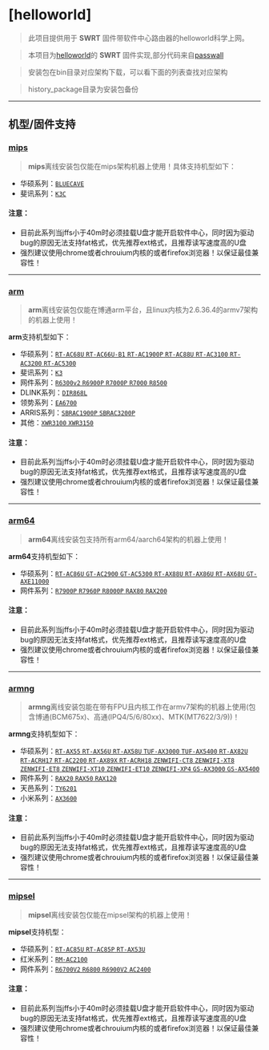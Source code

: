 # [helloworld]

> 此项目提供用于 **SWRT** 固件带软件中心路由器的helloworld科学上网。

> 本项目为[helloworld](https://github.com/fw876/helloworld)的 **SWRT** 固件实现,部分代码来自[passwall](https://github.com/xiaorouji/openwrt-passwall)

> 安装包在bin目录对应架构下载，可以看下面的列表查找对应架构

> history_package目录为安装包备份

---



## 机型/固件支持

### [mips](https://github.com/zusterben/plan_b/tree/master/bin/mips)

> **mips**离线安装包仅能在mips架构机器上使用！具体支持机型如下：

* 华硕系列：[`BLUECAVE`](https://github.com/zusterben/plan_b/tree/master/bin/mips)
* 斐讯系列：[`K3C`](https://github.com/zusterben/plan_b/tree/master/bin/mips)

#### 注意：

* 目前此系列当jffs小于40m时必须挂载U盘才能开启软件中心，同时因为驱动bug的原因无法支持fat格式，优先推荐ext格式，且推荐读写速度高的U盘
* 强烈建议使用chrome或者chrouium内核的或者firefox浏览器！以保证最佳兼容性！

---

### [arm](https://github.com/zusterben/plan_b/tree/master/bin/arm)

> **arm**离线安装包仅能在博通arm平台，且linux内核为2.6.36.4的armv7架构的机器上使用！

**arm**支持机型如下：

* 华硕系列：[`RT-AC68U` `RT-AC66U-B1` `RT-AC1900P` `RT-AC88U` `RT-AC3100` `RT-AC3200` `RT-AC5300`](https://github.com/zusterben/plan_b/tree/master/bin/arm)
* 斐讯系列：[`K3`](https://github.com/zusterben/plan_b/tree/master/bin/arm)
* 网件系列：[`R6300v2` `R6900P` `R7000P` `R7000` `R8500`](https://github.com/zusterben/plan_b/tree/master/bin/arm)
* DLINK系列：[`DIR868L`](https://github.com/zusterben/plan_b/tree/master/bin/arm)
* 领势系列：[`EA6700`](https://github.com/zusterben/plan_b/tree/master/bin/arm)
* ARRIS系列：[`SBRAC1900P` `SBRAC3200P`](https://github.com/zusterben/plan_b/tree/master/bin/arm)
* 其他：[`XWR3100` `XWR3150`](https://github.com/zusterben/plan_b/tree/master/bin/arm)

#### 注意：

* 目前此系列当jffs小于40m时必须挂载U盘才能开启软件中心，同时因为驱动bug的原因无法支持fat格式，优先推荐ext格式，且推荐读写速度高的U盘
* 强烈建议使用chrome或者chrouium内核的或者firefox浏览器！以保证最佳兼容性！

---

### [arm64](https://github.com/zusterben/plan_b/tree/master/bin/arm64)

> **arm64**离线安装包支持所有arm64/aarch64架构的机器上使用！

**arm64**支持机型如下：

* 华硕系列：[`RT-AC86U` `GT-AC2900` `GT-AC5300` `RT-AX88U` `RT-AX86U` `RT-AX68U` `GT-AXE11000`](https://github.com/zusterben/plan_b/tree/master/bin/arm64)
* 网件系列：[`R7900P` `R7960P` `R8000P` `RAX80` `RAX200`](https://github.com/zusterben/plan_b/tree/master/bin/arm64)

#### 注意：

* 目前此系列当jffs小于40m时必须挂载U盘才能开启软件中心，同时因为驱动bug的原因无法支持fat格式，优先推荐ext格式，且推荐读写速度高的U盘
* 强烈建议使用chrome或者chrouium内核的或者firefox浏览器！以保证最佳兼容性！

---

### [armng](https://github.com/zusterben/plan_b/tree/master/bin/armng)

> **armng**离线安装包能在带有FPU且内核工作在armv7架构的机器上使用(包含博通(BCM675x)、高通(IPQ4/5/6/80xx)、MTK(MT7622/3/9))！

**armng**支持机型如下：

* 华硕系列：[`RT-AX55` `RT-AX56U` `RT-AX58U` `TUF-AX3000` `TUF-AX5400` `RT-AX82U` `RT-ACRH17` `RT-AC2200` `RT-AX89X` `RT-ACRH18` `ZENWIFI-CT8` `ZENWIFI-XT8` `ZENWIFI-ET8` `ZENWIFI-XT10` `ZENWIFI-ET10` `ZENWIFI-XP4` `GS-AX3000` `GS-AX5400`](https://github.com/zusterben/plan_b/tree/master/bin/armng)
* 网件系列：[`RAX20` `RAX50` `RAX120`](https://github.com/zusterben/plan_b/tree/master/bin/armng)
* 天邑系列：[`TY6201`](https://github.com/zusterben/plan_b/tree/master/bin/armng)
* 小米系列：[`AX3600`](https://github.com/zusterben/plan_b/tree/master/bin/armng)

#### 注意：

* 目前此系列当jffs小于40m时必须挂载U盘才能开启软件中心，同时因为驱动bug的原因无法支持fat格式，优先推荐ext格式，且推荐读写速度高的U盘
* 强烈建议使用chrome或者chrouium内核的或者firefox浏览器！以保证最佳兼容性！

---

### [mipsel](https://github.com/zusterben/plan_b/tree/master/bin/mipsel)

> **mipsel**离线安装包仅能在mipsel架构的机器上使用！

**mipsel**支持机型：

* 华硕系列：[`RT-AC85U` `RT-AC85P` `RT-AX53U`](https://github.com/zusterben/plan_b/tree/master/bin/mipsel)
* 红米系列：[`RM-AC2100`](https://github.com/zusterben/plan_b/tree/master/bin/mipsel)
* 网件系列：[`R6700V2` `R6800` `R6900V2` `AC2400`](https://github.com/zusterben/plan_b/tree/master/bin/mipsel)

#### 注意：

* 目前此系列当jffs小于40m时必须挂载U盘才能开启软件中心，同时因为驱动bug的原因无法支持fat格式，优先推荐ext格式，且推荐读写速度高的U盘
* 强烈建议使用chrome或者chrouium内核的或者firefox浏览器！以保证最佳兼容性！

